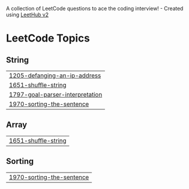 A collection of LeetCode questions to ace the coding interview! - Created using [LeetHub v2](https://github.com/arunbhardwaj/LeetHub-2.0)
<!---LeetCode Topics Start-->
# LeetCode Topics
## String
|  |
| ------- |
| [1205-defanging-an-ip-address](https://github.com/farazalibukhari-web/LeetCode-Solved-Problems/tree/master/1205-defanging-an-ip-address) |
| [1651-shuffle-string](https://github.com/farazalibukhari-web/LeetCode-Solved-Problems/tree/master/1651-shuffle-string) |
| [1797-goal-parser-interpretation](https://github.com/farazalibukhari-web/LeetCode-Solved-Problems/tree/master/1797-goal-parser-interpretation) |
| [1970-sorting-the-sentence](https://github.com/farazalibukhari-web/LeetCode-Solved-Problems/tree/master/1970-sorting-the-sentence) |
## Array
|  |
| ------- |
| [1651-shuffle-string](https://github.com/farazalibukhari-web/LeetCode-Solved-Problems/tree/master/1651-shuffle-string) |
## Sorting
|  |
| ------- |
| [1970-sorting-the-sentence](https://github.com/farazalibukhari-web/LeetCode-Solved-Problems/tree/master/1970-sorting-the-sentence) |
<!---LeetCode Topics End-->